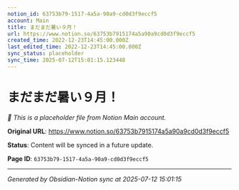 ```yaml
---
notion_id: 63753b79-1517-4a5a-90a9-cd0d3f9eccf5
account: Main
title: まだまだ暑い９月！
url: https://www.notion.so/63753b7915174a5a90a9cd0d3f9eccf5
created_time: 2022-12-23T14:45:00.000Z
last_edited_time: 2022-12-23T14:45:00.000Z
sync_status: placeholder
sync_time: 2025-07-12T15:01:15.123448
---
```


# まだまだ暑い９月！

*🔄 This is a placeholder file from Notion Main account.*

**Original URL**: https://www.notion.so/63753b7915174a5a90a9cd0d3f9eccf5

**Status**: Content will be synced in a future update.

**Page ID**: `63753b79-1517-4a5a-90a9-cd0d3f9eccf5`

---

*Generated by Obsidian-Notion sync at 2025-07-12 15:01:15*
